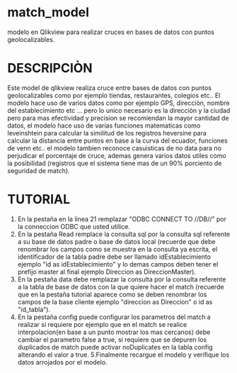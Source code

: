 # match_model
modelo en Qlikview para realizar cruces en bases de datos con puntos geolocalizables.


# DESCRIPCIÒN

Este model de qlikview realiza cruce entre bases de datos con puntos geolocalizables como por ejemplo tiendas, restaurantes, colegios etc..
El modelo hace uso de varios datos como por ejemplo GPS, direcciòn, nombre del establecimiento etc ... pero lo unico necesario es la direcciòn y la ciudad pero para mas efectividad y precision se recomiendan la mayor cantidad de datos, el modelo hace uso de varias funciones matematicas como leveinshtein para calcular la similitud de los registros heversine para calcular la distancia entre puntos en base a la curva del ecuador, funciones de venn etc.. el modelo tambien reconoce casuisticas de no data para no perjudicar el porcentaje de cruce, ademas genera varios datos utiles como la posibilidad (registros que el sistema tiene mas de un 90% porciento de seguridad de match).


# TUTORIAL

1. En la pestaña <Variables> en la linea 21 remplazar "ODBC CONNECT TO //DB//" por la conneccion ODBC que usted utilice.
2. En la pestaña Read remplace la consulta sql por la consulta sql referente a su base de datos padre o base de datos local (recuerde que debe renombrar los campos
como se muestra en la consulta ya escrita, el identificador de la tabla padre debe ser llamado idEstablecimiento ejemplo "id as idEstablecimiento" y lo demas campos deben tener el prefijo master al final ejemplo Direccion as DireccionMaster).
3. En la pestaña data debe remplazar la consulta por la consulta referente a la tabla de base de datos con la que quiere hacer el match (recuerde que en la pestaña 
tutorial aparece como se deben renombrar los campos de la base cliente ejemplo "direccion as Direccion" o id as "id_tabla").
4. En la pestaña config puede configurar los parametros del match a realizar si requiere por ejemplo que en el match se realice interpolacion(en base a un punto mostrar 
los mas cercanos) debe cambiar el parametro false a true, si requiere que se depuren los duplicados de match puede activar noDuplicates en la tabla config alterando el valor a true.
5.Finalmente recargue el modelo y verifique los datos arrojados por el modelo.
